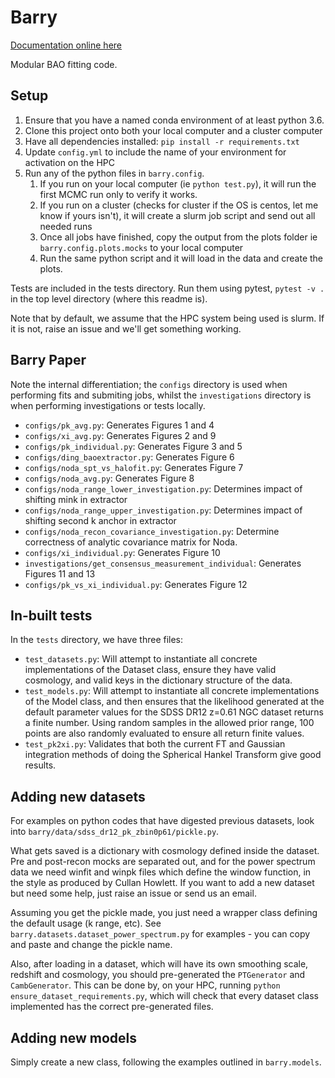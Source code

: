 # Barry

[Documentation online here](https://barry.readthedocs.io/en/latest/)

Modular BAO fitting code.

## Setup

1. Ensure that you have a named conda environment of at least python 3.6.
2. Clone this project onto both your local computer and a cluster computer
3. Have all dependencies installed: `pip install -r requirements.txt`
4. Update `config.yml` to include the name of your environment for activation on the HPC
5. Run any of the python files in `barry.config`.
    1. If you run on your local computer (ie `python test.py`), it will run the first MCMC run only to verify it works.
    2. If you run on a cluster (checks for cluster if the OS is centos, let me know if yours isn't), it will create a slurm job script and send out all needed runs
    3. Once all jobs have finished, copy the output from the plots folder ie `barry.config.plots.mocks` to your local computer
    4. Run the same python script and it will load in the data and create the plots.
    
Tests are included in the tests directory. Run them using pytest, `pytest -v .` in the top level directory (where this readme is).

Note that by default, we assume that the HPC system being used is slurm. If it is not, raise an issue and we'll get
something working.


## Barry Paper

Note the internal differentiation; the `configs` directory is used when performing fits and submiting jobs, whilst
the `investigations` directory is when performing investigations or tests locally.

* `configs/pk_avg.py`: Generates Figures 1 and 4
* `configs/xi_avg.py`: Generates Figures 2 and 9
* `configs/pk_individual.py`: Generates Figure 3 and 5
* `configs/ding_baoextractor.py`: Generates Figure 6
* `configs/noda_spt_vs_halofit.py`: Generates Figure 7
* `configs/noda_avg.py`: Generates Figure 8
* `configs/noda_range_lower_investigation.py`: Determines impact of shifting mink in extractor
* `configs/noda_range_upper_investigation.py`: Determines impact of shifting second k anchor in extractor
* `configs/noda_recon_covariance_investigation.py`: Determine correctness of analytic covariance matrix for Noda.
* `configs/xi_individual.py`: Generates Figure 10
* `investigations/get_consensus_measurement_individual`: Generates Figures 11 and 13
* `configs/pk_vs_xi_individual.py`: Generates Figure 12

## In-built tests

In the `tests` directory, we have three files:
* `test_datasets.py`: Will attempt to instantiate all concrete implementations of the Dataset class, ensure they have valid cosmology, and valid keys in the dictionary structure of the data. 
* `test_models.py`: Will attempt to instantiate all concrete implementations of the Model class, and then ensures that the likelihood generated at the default parameter values for the SDSS DR12 z=0.61 NGC dataset returns a finite number. Using random samples in the allowed prior range, 100 points are also randomly evaluated to ensure all return finite values.
* `test_pk2xi.py`: Validates that both the current FT and Gaussian integration methods of doing the Spherical Hankel Transform give good results.


## Adding new datasets

For examples on python codes that have digested previous datasets, look into `barry/data/sdss_dr12_pk_zbin0p61/pickle.py`.

What gets saved is a dictionary with cosmology defined inside the dataset. Pre and post-recon mocks are separated out,
and for the power spectrum data we need winfit and winpk files which define the window function, in the style as produced by
Cullan Howlett. If you want to add a new dataset but need some help, just raise an issue or send us an email.

Assuming you get the pickle made, you just need a wrapper class defining the default usage (k range, etc). See
`barry.datasets.dataset_power_spectrum.py` for examples - you can copy and paste and change the pickle name.

Also, after loading in a dataset, which will have its own smoothing scale, redshift and cosmology, you should pre-generated
the `PTGenerator` and `CambGenerator`. This can be done by, on your HPC, running `python ensure_dataset_requirements.py`, which will
check that every dataset class implemented has the correct pre-generated files.


## Adding new models

Simply create a new class, following the examples outlined in `barry.models`.